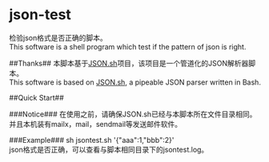 json-test
=========

检验json格式是否正确的脚本。  
This software is a shell program which test if the pattern of json is right.

##Thanks##
本脚本基于[JSON.sh](https://github.com/dominictarr/JSON.sh)项目，该项目是一个管道化的JSON解析器脚本。  
This software is based on [JSON.sh](https://github.com/dominictarr/JSON.sh), a pipeable JSON parser written in Bash.  

##Quick Start##

###Notice###
在使用之前，请确保JSON.sh已经与本脚本所在文件目录相同。  
并且本机装有mailx，mail，sendmail等发送邮件软件。

###Example###
sh jsontest.sh '{"aaa":1,"bbb":2}'  
json格式是否正确，可以查看与脚本相同目录下的jsontest.log。
